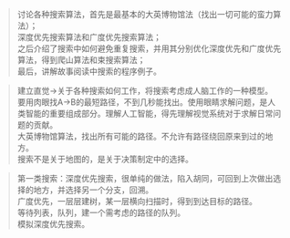 >讨论各种搜索算法，首先是最基本的大英博物馆法（找出一切可能的蛮力算法）；  
深度优先搜索算法和广度优先搜索算法；  
之后介绍了搜索中如何避免重复搜索，并用其分别优化深度优先和广度优先算法，得到爬山算法和束搜索算法；  
最后，讲解故事阅读中搜索的程序例子。

>建立直觉->关于各种搜索如何工作，将搜索考虑成人脑工作的一种模型。  
要用肉眼找A->B的最短路径，不到几秒能找出。使用眼睛求解问题，是人类智能的重要组成部分。理解人工智能，得先理解视觉系统对于求解日常问题的贡献。  
大英博物馆算法，找出所有可能的路径。不允许有路径绕回原来到过的地方。  
搜索不是关于地图的，是关于决策制定中的选择。  

>第一类搜索：深度优先搜索，很单纯的做法，陷入胡同，可回到上次做出选择的地方，并选择另一个分支，回溯。  
>广度优先，一层层建树，某一层横向扫描时，得到到达目标的路径。  
等待列表，队列，建一个需考虑的路径的队列。  
模拟深度优先搜索。  

